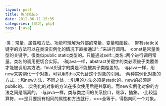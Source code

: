 ```yaml
---
layout: post
title: 练习笔记6
date: 2012-06-11 15:35
categories: [练习, php]
tags: [java]
---
```

·类：常量，属性和方法。功能可理解为外部的常量，变量和函数。
·带有static关键字的方法可以在类没实例化的情况下直接通过“::”来进行调用。
·const是常量类型的关键字。很类似public static类型的。只能通过self::,类名::两个进行调用常量。类名的调用更切合实际。
·和java一样，abstract关键字的类必须被子类覆盖才能被调用其方法，final关键字的类是不能被其子类覆盖的。
·与java一样，用new来实例化一个对象，可以用$this来代替这个对象的引用。
·两种实例化对象的方式，::和new方法，不同之处，::引用的方法必须是static的。new的必须是public的。::实例化的对象的方法在多次使用后是共享的。而new实例化对象的方法之间是隔离的。
·与java一样，类与类之间的关系接口，继承，抽象。
·比较运算符，==是只要拥有相同的属性和方法就行，===全等于，得指向同一个对象。